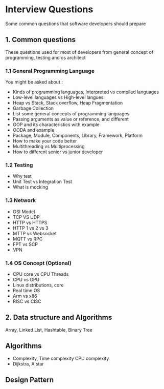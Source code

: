 # Interview Questions

Some common questions that software developers should prepare

## 1. Common questions

These questions used for most of developers from general concept of programming, testing and os architect

### 1.1 General Programming Language

You might be asked about :

* Kinds of programming languages, Interpreted vs compiled languages
* Low-level languages vs High-level langues
* Heap vs Stack, Stack overflow, Heap Fragmentation
* Garbage Collection
* List some general concepts of programming languages
* Passing arguments as value or reference, and different
* OOP and its characteristics with example
* OODA and example
* Package, Module, Components, Library, Framework, Platform
* How to make your code better
* Multithreading vs Multiprocessing
* How to different senior vs junior developer

### 1.2 Testing

* Why test
* Unit Test vs Integration Test
* What is mocking

### 1.3 Network

* OSI Model
* TCP VS UDP
* HTTP vs HTTPS
* HTTP 1 vs 2 vs 3
* MTTP vs Websocket
* MQTT vs RPC
* FPT vs SCP
* VPN

### 1.4 OS Concept (Optional)

* CPU core vs CPU Threads
* CPU vs GPU
* Linux distributions, core
* Real time OS
* Arm vs x86
* RISC vs CISC

## 2. Data structure and Algorithms

Array, Linked List, Hashtable, Binary Tree

## Algorithms

* Complexity, Time complexity CPU complexity
* Dijkstra, A star

## Design Pattern
